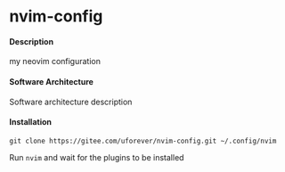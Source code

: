# nvim-config

#### Description
my neovim configuration

#### Software Architecture
Software architecture description

#### Installation

```
git clone https://gitee.com/uforever/nvim-config.git ~/.config/nvim
```
Run `nvim` and wait for the plugins to be installed
